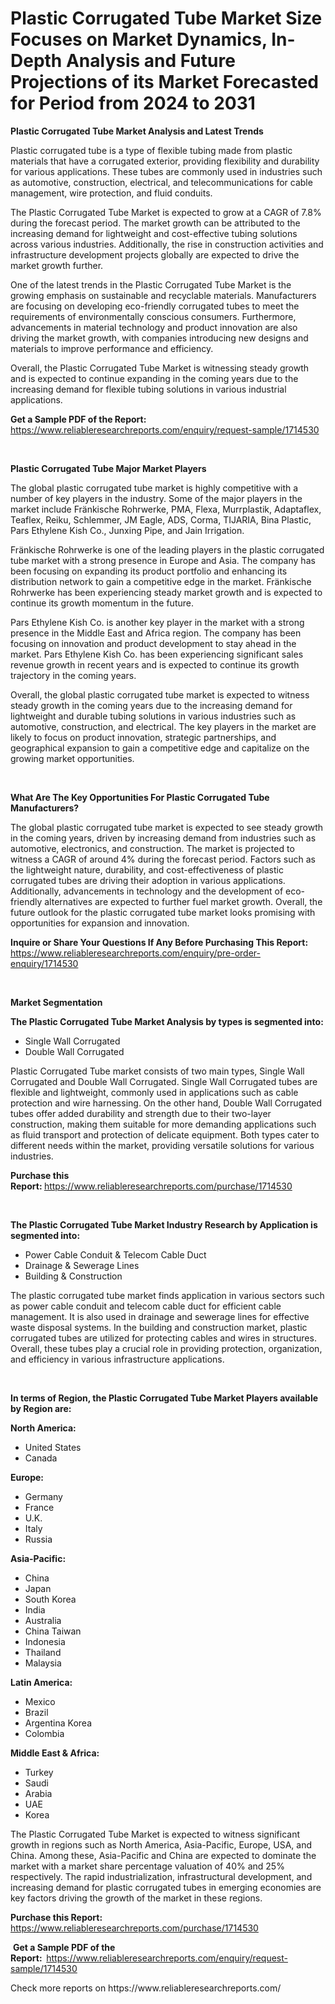 <p><h1>Plastic Corrugated Tube Market Size Focuses on Market Dynamics, In-Depth Analysis and Future Projections of its Market Forecasted for Period from 2024 to 2031</h1></p><p><strong>Plastic Corrugated Tube Market Analysis and Latest Trends</strong></p>
<p><p>Plastic corrugated tube is a type of flexible tubing made from plastic materials that have a corrugated exterior, providing flexibility and durability for various applications. These tubes are commonly used in industries such as automotive, construction, electrical, and telecommunications for cable management, wire protection, and fluid conduits.</p><p>The Plastic Corrugated Tube Market is expected to grow at a CAGR of 7.8% during the forecast period. The market growth can be attributed to the increasing demand for lightweight and cost-effective tubing solutions across various industries. Additionally, the rise in construction activities and infrastructure development projects globally are expected to drive the market growth further.</p><p>One of the latest trends in the Plastic Corrugated Tube Market is the growing emphasis on sustainable and recyclable materials. Manufacturers are focusing on developing eco-friendly corrugated tubes to meet the requirements of environmentally conscious consumers. Furthermore, advancements in material technology and product innovation are also driving the market growth, with companies introducing new designs and materials to improve performance and efficiency.</p><p>Overall, the Plastic Corrugated Tube Market is witnessing steady growth and is expected to continue expanding in the coming years due to the increasing demand for flexible tubing solutions in various industrial applications.</p></p>
<p><strong>Get a Sample PDF of the Report:&nbsp;</strong> <a href="https://www.reliableresearchreports.com/enquiry/request-sample/1714530">https://www.reliableresearchreports.com/enquiry/request-sample/1714530</a></p>
<p>&nbsp;</p>
<p><strong>Plastic Corrugated Tube Major Market Players</strong></p>
<p><p>The global plastic corrugated tube market is highly competitive with a number of key players in the industry. Some of the major players in the market include Fränkische Rohrwerke, PMA, Flexa, Murrplastik, Adaptaflex, Teaflex, Reiku, Schlemmer, JM Eagle, ADS, Corma, TIJARIA, Bina Plastic, Pars Ethylene Kish Co., Junxing Pipe, and Jain Irrigation.</p><p>Fränkische Rohrwerke is one of the leading players in the plastic corrugated tube market with a strong presence in Europe and Asia. The company has been focusing on expanding its product portfolio and enhancing its distribution network to gain a competitive edge in the market. Fränkische Rohrwerke has been experiencing steady market growth and is expected to continue its growth momentum in the future.</p><p>Pars Ethylene Kish Co. is another key player in the market with a strong presence in the Middle East and Africa region. The company has been focusing on innovation and product development to stay ahead in the market. Pars Ethylene Kish Co. has been experiencing significant sales revenue growth in recent years and is expected to continue its growth trajectory in the coming years.</p><p>Overall, the global plastic corrugated tube market is expected to witness steady growth in the coming years due to the increasing demand for lightweight and durable tubing solutions in various industries such as automotive, construction, and electrical. The key players in the market are likely to focus on product innovation, strategic partnerships, and geographical expansion to gain a competitive edge and capitalize on the growing market opportunities.</p></p>
<p>&nbsp;</p>
<p><strong>What Are The Key Opportunities For Plastic Corrugated Tube Manufacturers?</strong></p>
<p><p>The global plastic corrugated tube market is expected to see steady growth in the coming years, driven by increasing demand from industries such as automotive, electronics, and construction. The market is projected to witness a CAGR of around 4% during the forecast period. Factors such as the lightweight nature, durability, and cost-effectiveness of plastic corrugated tubes are driving their adoption in various applications. Additionally, advancements in technology and the development of eco-friendly alternatives are expected to further fuel market growth. Overall, the future outlook for the plastic corrugated tube market looks promising with opportunities for expansion and innovation.</p></p>
<p><strong>Inquire or Share Your Questions If Any Before Purchasing This Report:</strong> <a href="https://www.reliableresearchreports.com/enquiry/pre-order-enquiry/1714530">https://www.reliableresearchreports.com/enquiry/pre-order-enquiry/1714530</a></p>
<p>&nbsp;</p>
<p><strong>Market Segmentation</strong></p>
<p><strong>The Plastic Corrugated Tube Market Analysis by types is segmented into:</strong></p>
<p><ul><li>Single Wall Corrugated</li><li>Double Wall Corrugated</li></ul></p>
<p><p>Plastic Corrugated Tube market consists of two main types, Single Wall Corrugated and Double Wall Corrugated. Single Wall Corrugated tubes are flexible and lightweight, commonly used in applications such as cable protection and wire harnessing. On the other hand, Double Wall Corrugated tubes offer added durability and strength due to their two-layer construction, making them suitable for more demanding applications such as fluid transport and protection of delicate equipment. Both types cater to different needs within the market, providing versatile solutions for various industries.</p></p>
<p><strong>Purchase this Report:&nbsp;</strong><a href="https://www.reliableresearchreports.com/purchase/1714530">https://www.reliableresearchreports.com/purchase/1714530</a></p>
<p>&nbsp;</p>
<p><strong>The Plastic Corrugated Tube Market Industry Research by Application is segmented into:</strong></p>
<p><ul><li>Power Cable Conduit & Telecom Cable Duct</li><li>Drainage & Sewerage Lines</li><li>Building & Construction</li></ul></p>
<p><p>The plastic corrugated tube market finds application in various sectors such as power cable conduit and telecom cable duct for efficient cable management. It is also used in drainage and sewerage lines for effective waste disposal systems. In the building and construction market, plastic corrugated tubes are utilized for protecting cables and wires in structures. Overall, these tubes play a crucial role in providing protection, organization, and efficiency in various infrastructure applications.</p></p>
<p>&nbsp;</p>
<p><strong>In terms of Region, the Plastic Corrugated Tube Market Players available by Region are:</strong></p>
<p>
    <p> <strong> North America: </strong>
        <ul>
            <li>United States</li>
            <li>Canada</li>
        </ul>
        </p> 
    <p> <strong> Europe: </strong>
        <ul>
            <li>Germany</li>
            <li>France</li>
            <li>U.K.</li>
            <li>Italy</li>
            <li>Russia</li>
        </ul>
        </p> 
    <p> <strong> Asia-Pacific: </strong>
        <ul>
            <li>China</li>
            <li>Japan</li>
            <li>South Korea</li>
            <li>India</li>
            <li>Australia</li>
            <li>China Taiwan</li>
            <li>Indonesia</li>
            <li>Thailand</li>
            <li>Malaysia</li>
        </ul>
        </p> 
    <p> <strong> Latin America: </strong>
        <ul>
            <li>Mexico</li>
            <li>Brazil</li>
            <li>Argentina Korea</li>
            <li>Colombia</li>
        </ul>
        </p> 
    <p> <strong> Middle East & Africa: </strong>
        <ul>
            <li>Turkey</li>
            <li>Saudi</li>
            <li>Arabia</li>
            <li>UAE</li>
            <li>Korea</li>
        </ul>
    </p>
    </p>
<p><p>The Plastic Corrugated Tube Market is expected to witness significant growth in regions such as North America, Asia-Pacific, Europe, USA, and China. Among these, Asia-Pacific and China are expected to dominate the market with a market share percentage valuation of 40% and 25% respectively. The rapid industrialization, infrastructural development, and increasing demand for plastic corrugated tubes in emerging economies are key factors driving the growth of the market in these regions.</p></p>
<p><strong>Purchase this Report: </strong><a href="https://www.reliableresearchreports.com/purchase/1714530">https://www.reliableresearchreports.com/purchase/1714530</a></p>
<p>&nbsp;<strong>Get a Sample PDF of the Report:&nbsp;&nbsp;</strong><a href="https://www.reliableresearchreports.com/enquiry/request-sample/1714530">https://www.reliableresearchreports.com/enquiry/request-sample/1714530</a></p>
<p><strong></strong></p>
<p>Check more reports on https://www.reliableresearchreports.com/</p>